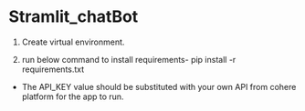 # Stramlit_chatBot

1. Create virtual environment.

2. run below command to install requirements- pip install -r requirements.txt

- The API_KEY value should be substituted with your own API from cohere platform for the app to run.

